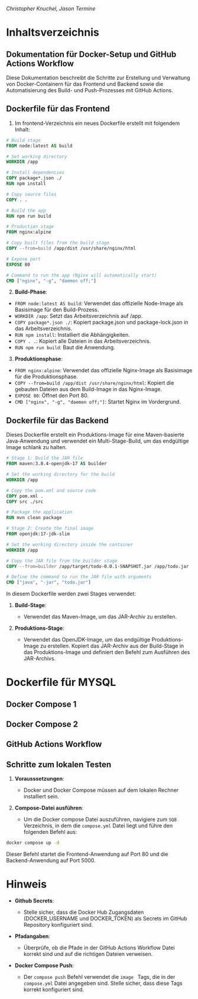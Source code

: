 _Christopher Knuchel, Jason Termine_

# Inhaltsverzeichnis

## Dokumentation für Docker-Setup und GitHub Actions Workflow

Diese Dokumentation beschreibt die Schritte zur Erstellung und Verwaltung von Docker-Containern für das Frontend und Backend sowie die Automatisierung des Build- und Push-Prozesses mit GitHub Actions.

## Dockerfile für das Frontend
1. Im frontend-Verzeichnis ein neues Dockerfile erstellt mit folgendem Inhalt:
```Dockerfile
# Build stage
FROM node:latest AS build

# Set working directory
WORKDIR /app

# Install dependencies
COPY package*.json ./
RUN npm install

# Copy source files
COPY . .

# Build the app
RUN npm run build

# Production stage
FROM nginx:alpine

# Copy built files from the build stage
COPY --from=build /app/dist /usr/share/nginx/html

# Expose port
EXPOSE 80

# Command to run the app (Nginx will automatically start)
CMD ["nginx", "-g", "daemon off;"]
```

2. **Build-Phase**:
- `FROM node:latest AS build`: Verwendet das offizielle Node-Image als Basisimage für den Build-Prozess.
- `WORKDIR /app`: Setzt das Arbeitsverzeichnis auf /app.
- `COPY package*.json ./`: Kopiert package.json und package-lock.json in das Arbeitsverzeichnis.
- `RUN npm install`: Installiert die Abhängigkeiten.
- `COPY . .`: Kopiert alle Dateien in das Arbeitsverzeichnis.
- `RUN npm run build`: Baut die Anwendung.

3. **Produktionsphase**:
- `FROM nginx:alpine`: Verwendet das offizielle Nginx-Image als Basisimage für die Produktionsphase.
- `COPY --from=build /app/dist /usr/share/nginx/html`: Kopiert die gebauten Dateien aus dem Build-Image in das Nginx-Image.
- `EXPOSE 80`: Öffnet den Port 80.
- `CMD ["nginx", "-g", "daemon off;"]`: Startet Nginx im Vordergrund.

## Dockerfile für das Backend

Dieses Dockerfile erstellt ein Produktions-Image für eine Maven-basierte Java-Anwendung und verwendet ein Multi-Stage-Build, um das endgültige Image schlank zu halten.

```Dockerfile
# Stage 1: Build the JAR file
FROM maven:3.8.4-openjdk-17 AS builder

# Set the working directory for the build
WORKDIR /app

# Copy the pom.xml and source code
COPY pom.xml .
COPY src ./src

# Package the application
RUN mvn clean package

# Stage 2: Create the final image
FROM openjdk:17-jdk-slim

# Set the working directory inside the container
WORKDIR /app

# Copy the JAR file from the builder stage
COPY --from=builder /app/target/todo-0.0.1-SNAPSHOT.jar /app/todo.jar

# Define the command to run the JAR file with arguments
CMD ["java", "-jar", "todo.jar"]
```

In diesem Dockerfile werden zwei Stages verwendet:

1. **Build-Stage**: 
    - Verwendet das Maven-Image, um das JAR-Archiv zu erstellen.

2. **Produktions-Stage**: 
    - Verwendet das OpenJDK-Image, um das endgültige Produktions-Image zu erstellen. Kopiert das JAR-Archiv aus der Build-Stage in das Produktions-Image und definiert den Befehl zum Ausführen des JAR-Archivs.

# Dockerfile für MYSQL

## Docker Compose 1

## Docker Compose 2

## GitHub Actions Workflow

## Schritte zum lokalen Testen
1. **Vorausssetzungen**:
    - Docker und Docker Compose müssen auf dem lokalen Rechner installiert sein.

2. **Compose-Datei ausführen**:
    - Um die Docker compose Datei auszuführen, navigiere zum `SQ8` Verzeichnis, in dem die `compose.yml` Datei liegt und führe den folgenden Befehl aus:
```bash
docker compose up -d
```

Dieser Befehl startet die Frontend-Anwendung auf Port 80 und die Backend-Anwendung auf Port 5000.

# Hinweis

- **Github Secrets**: 
    - Stelle sicher, dass die Docker Hub Zugangsdaten (DOCKER_USERNAME und DOCKER_TOKEN) als Secrets im GitHub Repository konfiguriert sind.
- **Pfadangaben**: 
    - Überprüfe, ob die Pfade in der GitHub Actions Workflow Datei korrekt sind und auf die richtigen Dateien verweisen.

- **Docker Compose Push**: 
    - Der `compose push` Befehl verwendet die `image ` Tags, die in der `compose.yml` Datei angegeben sind. Stelle sicher, dass diese Tags korrekt konfiguriert sind.